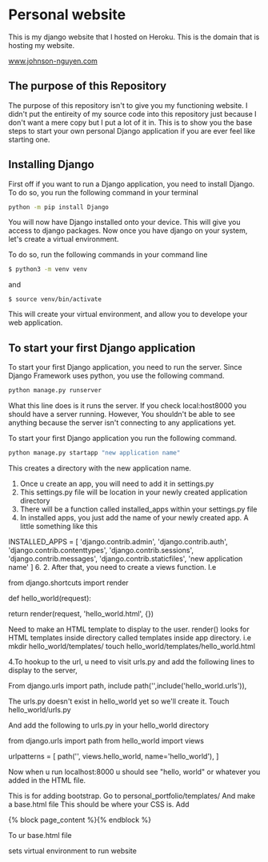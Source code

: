 # Personal website

This is my django website that I hosted on Heroku. This is the domain that is hosting my website. 

www.johnson-nguyen.com

## The purpose of this Repository

The purpose of this repository isn't to give you my functioning website. I didn't put the entireity of my source code into this repository just because I don't want a mere copy but I put a lot of it in. This is to show you the base steps to start your own personal Django application if you are ever feel like starting one. 



## Installing Django

First off if you want to run a Django application, you need to install Django. To do so, you run the following command in your terminal

```bash
python -m pip install Django
```

You will now have Django installed onto your device. This will give you access to django packages. Now once you have django on your system, let's create a virtual environment.

To do so, run the following commands in your command line
```bash
$ python3 -m venv venv 
```
and 
```
$ source venv/bin/activate
```

This will create your virtual environment, and allow you to develope your web application.

## To start your first Django application 

To start your first Django application, you need to run the server. Since Django Framework uses python, you use the following command.
```bash
python manage.py runserver 
```

What this line does is it runs the server. If you check local:host8000 you should have a server running. However, You shouldn't be able to see anything because the server isn't connecting to any applications yet.

To start your first Django application you run the following command.

```bash
python manage.py startapp "new application name" 
```

This creates a directory with the new application name.



1. Once u create an app, you will need to add it in settings.py
2. This settings.py file will be location in your newly created application directory
3. There will be a function called installed_apps within your settings.py file
4. In installed apps, you just add the name of your newly created app. A little something like this

INSTALLED_APPS = [
    'django.contrib.admin',
    'django.contrib.auth',
    'django.contrib.contenttypes',
    'django.contrib.sessions',
    'django.contrib.messages',
    'django.contrib.staticfiles',
    'new application name'
]
6. 2. After that, you need to create a views function. I.e

from django.shortcuts import render

def hello_world(request): 

return render(request, 'hello_world.html', {})

Need to make an HTML template to display to the user. render() looks for HTML templates inside directory called templates inside app directory.
i.e mkdir hello_world/templates/ touch hello_world/templates/hello_world.html

4.To hookup to the url, u need to visit urls.py and add the following lines to display to the server,

From django.urls import path, include path('',include('hello_world.urls')),

The urls.py doesn't exist in hello_world yet so we'll create it.
Touch hello_world/urls.py

And add the following to urls.py in your hello_world directory

from django.urls import path from hello_world import views

urlpatterns = [ path('', views.hello_world, name='hello_world'), ]

Now when u run localhost:8000 u should see "hello, world" or whatever you added in the HTML file.

This is for adding bootstrap. Go to personal_portfolio/templates/ And make a base.html file This should be where your CSS is.
Add

{% block page_content %}{% endblock %}

To ur base.html file

sets virtual environment to run website
